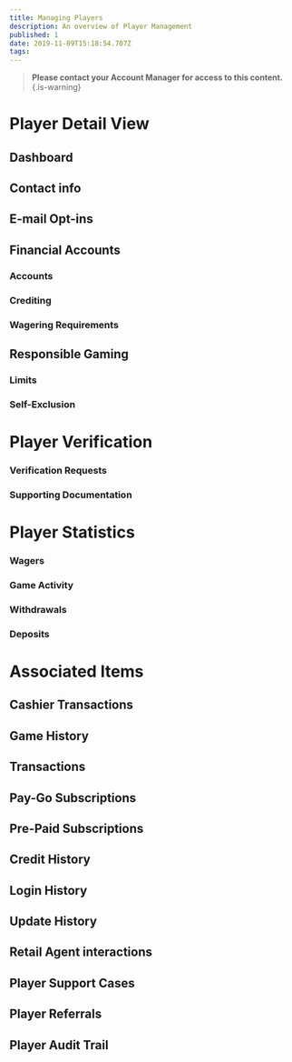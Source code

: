 ```yaml
---
title: Managing Players
description: An overview of Player Management
published: 1
date: 2019-11-09T15:18:54.707Z
tags: 
---
```


> **Please contact your Account Manager for access to this content.**
{.is-warning}

# Player Detail View



## Dashboard 
## Contact info
## E-mail Opt-ins

## Financial Accounts
### Accounts
### Crediting
### Wagering Requirements

## Responsible Gaming

### Limits
### Self-Exclusion

# Player Verification

### Verification Requests

### Supporting Documentation


# Player Statistics
### Wagers
### Game Activity
### Withdrawals
### Deposits

# Associated Items

## Cashier Transactions

## Game History

## Transactions
## Pay-Go Subscriptions
## Pre-Paid Subscriptions

## Credit History
## Login History
## Update History
## Retail Agent interactions
## Player Support Cases

## Player Referrals
## Player Audit Trail

